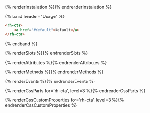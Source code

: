 {% renderInstallation %}{% endrenderInstallation %}

{% band header="Usage" %}
  ```html
  <rh-cta>
      <a href="#default">Default</a>
  </rh-cta>
  ```
{% endband %}

{% renderSlots %}{% endrenderSlots %}

{% renderAttributes %}{% endrenderAttributes %}

{% renderMethods %}{% endrenderMethods %}

{% renderEvents %}{% endrenderEvents %}

{% renderCssParts for='rh-cta', level=3 %}{% endrenderCssParts %}

{% renderCssCustomProperties for='rh-cta', level=3 %}{% endrenderCssCustomProperties %}
